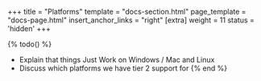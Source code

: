 +++
title = "Platforms"
template = "docs-section.html"
page_template = "docs-page.html"
insert_anchor_links = "right"
[extra]
weight = 11
status = 'hidden'
+++

{% todo() %}

* Explain that things Just Work on Windows / Mac and Linux
* Discuss which platforms we have tier 2 support for
{% end %}
